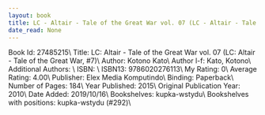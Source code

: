 ```yaml
---
layout: book
title: LC - Altair - Tale of the Great War vol. 07 (LC - Altair - Tale of the Great War,  no. 7)
date_read: None
---
```


Book Id: 27485215\ 
Title: LC: Altair - Tale of the Great War vol. 07 (LC: Altair - Tale of the Great War, #7)\ 
Author: Kotono Kato\ 
Author l-f: Kato, Kotono\ 
Additional Authors: \ 
ISBN: \ 
ISBN13: 9786020276113\ 
My Rating: 0\ 
Average Rating: 4.00\ 
Publisher: Elex Media Komputindo\ 
Binding: Paperback\ 
Number of Pages: 184\ 
Year Published: 2015\ 
Original Publication Year: 2010\ 
Date Added: 2019/10/16\ 
Bookshelves: kupka-wstydu\ 
Bookshelves with positions: kupka-wstydu (#292)\ 

